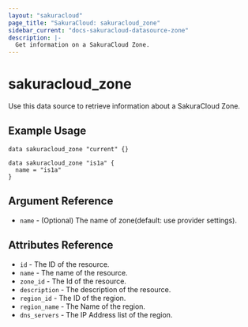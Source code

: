 ```yaml
---
layout: "sakuracloud"
page_title: "SakuraCloud: sakuracloud_zone"
sidebar_current: "docs-sakuracloud-datasource-zone"
description: |-
  Get information on a SakuraCloud Zone.
---
```


# sakuracloud\_zone

Use this data source to retrieve information about a SakuraCloud Zone.

## Example Usage

```hcl
data sakuracloud_zone "current" {}

data sakuracloud_zone "is1a" {
  name = "is1a"
}
```

## Argument Reference

 * `name` - (Optional) The name of zone(default: use provider settings).

## Attributes Reference

* `id` - The ID of the resource.
* `name` - The name of the resource.
* `zone_id` - The Id of the resource.
* `description` - The description of the resource.
* `region_id` - The ID of the region.
* `region_name` - The Name of the region.
* `dns_servers` - The IP Address list of the region.
